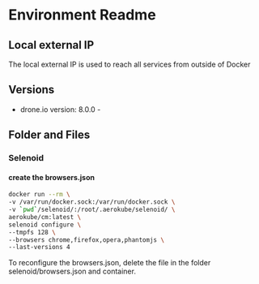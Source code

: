 # Environment Readme

## Local external IP
The local external IP is used to reach all services from outside of Docker

## Versions

* drone.io version: 8.0.0 - 


## Folder and Files
### Selenoid

#### create the browsers.json

````bash
docker run --rm \
-v /var/run/docker.sock:/var/run/docker.sock \
-v `pwd`/selenoid/:/root/.aerokube/selenoid/ \
aerokube/cm:latest \
selenoid configure \
--tmpfs 128 \
--browsers chrome,firefox,opera,phantomjs \
--last-versions 4
````

To reconfigure the browsers.json, delete the file in the folder
selenoid/browsers.json and container.